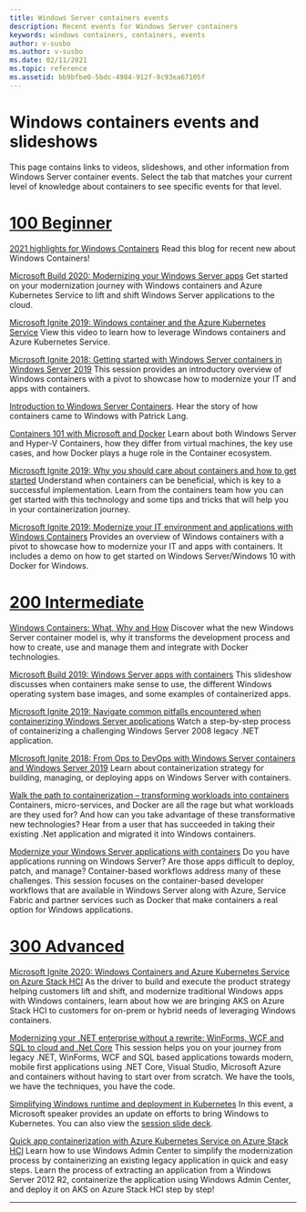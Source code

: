 ```yaml
---
title: Windows Server containers events
description: Recent events for Windows Server containers
keywords: windows containers, containers, events
author: v-susbo
ms.author: v-susbo
ms.date: 02/11/2021
ms.topic: reference
ms.assetid: bb9bfbe0-5bdc-4984-912f-9c93ea67105f
---
```

# Windows containers events and slideshows

This page contains links to videos, slideshows, and other information from Windows Server container events. Select the tab that matches your current level of knowledge about containers to see specific events for that level.

<!-- start tab view -->
# [100 Beginner](#tab/100-beginner)

[2021 highlights for Windows Containers](https://techcommunity.microsoft.com/t5/containers/new-year-new-resolution-and-new-era-of-windows-containers/ba-p/2169761) Read this blog for recent new about Windows Containers!

[Microsoft Build 2020: Modernizing your Windows Server apps](https://channel9.msdn.com/Events/Build/2020/INT143) Get started on your modernization journey with Windows containers and Azure Kubernetes Service to lift and shift Windows Server applications to the cloud.

[Microsoft Ignite 2019: Windows container and the Azure Kubernetes Service](https://azure.microsoft.com/resources/videos/ignite-2019-windows-container-and-the-azure-kubernetes-service/) View this video to learn how to leverage Windows containers and Azure Kubernetes Service.

[Microsoft Ignite 2018: Getting started with Windows Server containers in Windows Server 2019](https://www.youtube.com/watch?v=_Rt1OpdrkeA&_lrsc=23df4493-8e55-4ebf-ab9c-09b4135dedff&app=desktop) This session provides an introductory overview of Windows containers with a pivot to showcase how to modernize your IT and apps with containers.

[Introduction to Windows Server Containers](https://kubernetespodcast.com/episode/070-windows-server-containers/index.html). Hear the story of how containers came to Windows with Patrick Lang.

[Containers 101 with Microsoft and Docker](https://channel9.msdn.com/Blogs/containers/Containers-101-with-Microsoft-and-Docker) Learn about both Windows Server and Hyper-V Containers, how they differ from virtual machines, the key use cases, and how Docker plays a huge role in the Container ecosystem.

[Microsoft Ignite 2019: Why you should care about containers and how to get started](https://myignite.microsoft.com/archives/IG19-MLS1038) Understand when containers can be beneficial, which is key to a successful implementation. Learn from the containers team how you can get started with this technology and some tips and tricks that will help you in your containerization journey.

[Microsoft Ignite 2019: Modernize your IT environment and applications with Windows Containers](https://myignite.microsoft.com/archives/IG19-BRK2147) Provides an overview of Windows containers with a pivot to showcase how to modernize your IT and apps with containers. It includes a demo on how to get started on Windows Server/Windows 10 with Docker for Windows. 

# [200 Intermediate](#tab/200-intermediate)

[Windows Containers: What, Why and How](https://channel9.msdn.com/Events/Build/2015/2-704) Discover what the new Windows Server container model is, why it transforms the development process and how to create, use and manage them and integrate with Docker technologies.

[Microsoft Build 2019: Windows Server apps with containers](https://aka.ms/windowscontainers/build19) This slideshow discusses when containers make sense to use, the different Windows operating system base images, and some examples of containerized apps.  

[Microsoft Ignite 2019: Navigate common pitfalls encountered when containerizing Windows Server applications](https://myignite.microsoft.com/archives/IG19-THR2191) Watch a step-by-step process of containerizing a challenging Windows Server 2008 legacy .NET application.

[MIcrosoft Ignite 2018: From Ops to DevOps with Windows Server containers and Windows Server 2019](https://www.youtube.com/watch?v=67DkETTsVsM&feature=youtu.be) Learn about containerization strategy for building, managing, or deploying apps on Windows Server with containers. 

[Walk the path to containerization – transforming workloads into containers](https://channel9.msdn.com/Events/Ignite/2016/BRK3319) Containers, micro-services, and Docker are all the rage but what workloads are they used for? And how can you take advantage of these transformative new technologies? Hear from a user that has succeeded in taking their existing .Net application and migrated it into Windows containers.

[Modernize your Windows Server applications with containers](https://channel9.msdn.com/Events/Build/2018/BRK2149) Do you have applications running on Windows Server? Are those apps difficult to deploy, patch, and manage? Container-based workflows address many of these challenges. This session focuses on the container-based developer workflows that are available in Windows Server along with Azure, Service Fabric and partner services such as Docker that make containers a real option for Windows applications.

# [300 Advanced](#tab/300-advanced)

[Microsoft Ignite 2020: Windows Containers and Azure Kubernetes Service on Azure Stack HCI](https://techcommunity.microsoft.com/t5/containers/microsoft-ignite-2020-windows-containers-and-azure-kubernetes/ba-p/1706554) As the driver to build and execute the product strategy helping customers lift and shift, and modernize traditional Windows apps with Windows containers, learn about how we are bringing AKS on Azure Stack HCI to customers for on-prem or hybrid needs of leveraging Windows containers.

[Modernizing your .NET enterprise without a rewrite: WinForms, WCF and SQL to cloud and .Net Core](https://channel9.msdn.com/Events/Ignite/Microsoft-Ignite-Orlando-2017/BRK3318) This session helps you on your journey from legacy .NET, WinForms, WCF and SQL based applications towards modern, mobile first applications using .NET Core, Visual Studio, Microsoft Azure and containers without having to start over from scratch. We have the tools, we have the techniques, you have the code.

[Simplifying Windows runtime and deployment in Kubernetes](https://www.youtube.com/watch?v=UBlRB-FsBMA&feature=youtu.be) In this event, a Microsoft speaker provides an update on efforts to bring Windows to Kubernetes. You can also view the [session slide deck](https://static.sched.com/hosted_files/kccnceu20/18/Aug19_Simplifying%20Windows%20runtime%20and%20deployment%20in%20Kubernetes_MuzzImam_MichaelMichael.pptx).

[Quick app containerization with Azure Kubernetes Service on Azure Stack HCI](https://techcommunity.microsoft.com/t5/video-hub/quick-app-containerization-with-azure-kubernetes-service-on/m-p/1693548) Learn how to use Windows Admin Center to simplify the modernization process by containerizing an existing legacy application in quick and easy steps. Learn the process of extracting an application from a Windows Server 2012 R2, containerize the application using Windows Admin Center, and deploy it on AKS on Azure Stack HCI step by step!

---
<!-- stop tab view -->